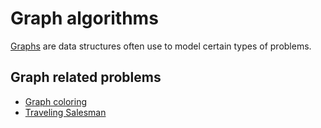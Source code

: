 # Graph algorithms

[Graphs](../../data/data-structure/graph.md) are data structures often use to model certain types of problems.

## Graph related problems

- [Graph coloring](../problems/graph-coloring.md)
- [Traveling Salesman](../problems/traveling-salesman.md)